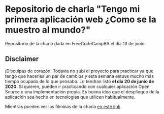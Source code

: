 # Repositorio de charla "Tengo mi primera aplicación web ¿Como se la muestro al mundo?"

Repositorio de la charla dada en FreeCodeCampBA el dia 13 de junio.


## Disclaimer
¡Disculpas de corazón! Todavia no subi el proyecto para practicar ya que tengo que hacerles un par de cambios y esta semana estuve mucho más tiempo ocupado de lo que pensaba.
Lo tendran listo **el día 20 de junio de 2020**. Si quieren, pueden ir practicando con cualquier aplicación Open Source o una implementación propia. 
Es buena idea que el despliegue de la aplicación sea hecho en tecnologias que utilicen habitualmente.


Mientras pueden ver las filminas de la charla [en este link](https://slides.com/lucianoalzugaray/tengo-mi-aplicacion-web-como-se-la-muestro-al-mundo)


